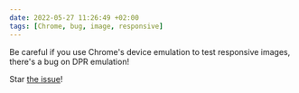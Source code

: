 ```yaml
---
date: 2022-05-27 11:26:49 +02:00
tags: [Chrome, bug, image, responsive]
---
```


Be careful if you use Chrome's device emulation to test responsive images, there's a bug on DPR emulation!

Star [the issue](https://bugs.chromium.org/p/chromium/issues/detail?id=1294293)!
